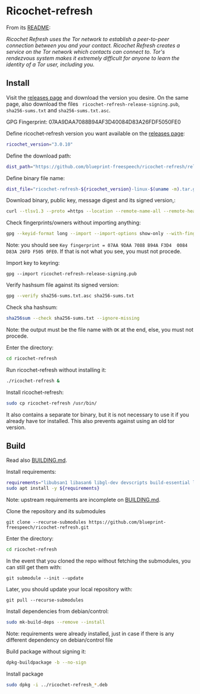 # Ricochet-refresh

From its [README](https://github.com/blueprint-freespeech/ricochet-refresh#how-does-it-work):

_Ricochet Refresh uses the Tor network to establish a peer-to-peer connection between you and your contact. Ricochet Refresh creates a service on the Tor network which contacts can connect to. Tor's rendezvous system makes it extremely difficult for anyone to learn the identity of a Tor user, including you._

## Install

Visit the [releases page](https://github.com/blueprint-freespeech/ricochet-refresh/releases) and download the version you desire. On the same page, also download the files ` ricochet-refresh-release-signing.pub`, `sha256-sums.txt` and `sha256-sums.txt.asc`.

GPG Fingerprint: 07AA9DAA7088B94AF3D40084D83A26FDF5050FE0

Define ricochet-refresh version you want available on the [releases page](https://github.com/blueprint-freespeech/ricochet-refresh/releases):
```sh
ricochet_version="3.0.10"
```

Define the download path:
```sh
dist_path="https://github.com/blueprint-freespeech/ricochet-refresh/releases"
```

Define binary file name:
```sh
dist_file="ricochet-refresh-${ricochet_version}-linux-$(uname -m).tar.gz"
```

Download binary, public key, message digest and its signed version,:
```sh
curl --tlsv1.3 --proto =https --location --remote-name-all --remote-header-name ${dist_path}/download/v${ricochet_version}-release/${dist_file} ${dist_path}/download/v${ricochet_version}-release/sha256-sums.txt{,.asc} ${dist_path}/download/v${ricochet_version}-release/ricochet-refresh-release-signing.pub
```

Check fingerprints/owners without importing anything:
```sh
gpg --keyid-format long --import --import-options show-only --with-fingerprint ricochet-refresh-release-signing.pub
```
Note: you should see `Key fingerprint = 07AA 9DAA 7088 B94A F3D4  0084 D83A 26FD F505 0FE0`. If that is not what you see, you must not procede.

Import key to keyring:
```
gpg --import ricochet-refresh-release-signing.pub
```

Verify hashsum file against its signed version:
```sh
gpg --verify sha256-sums.txt.asc sha256-sums.txt
```

Check sha hashsum:
```sh
sha256sum --check sha256-sums.txt --ignore-missing
```
Note: the output must be the file name with `OK` at the end, else, you must not procede.

Enter the directory:
```sh
cd ricochet-refresh
```

Run ricochet-refresh without installing it:
```sh
./ricochet-refresh &
```

Install ricochet-refresh:
```sh
sudo cp ricochet-refresh /usr/bin/
```
It also contains a separate tor binary, but it is not necessary to use it if you already have tor installed. This also prevents against using an old tor version.

## Build

Read also [BUILDING.md](https://github.com/blueprint-freespeech/ricochet-refresh/blob/main/BUILDING.md).

Install requirements:
```sh
requirements="libubsan1 libasan6 libgl-dev devscripts build-essential libssl-dev pkg-config libprotobuf-dev protobuf-compiler qt5-qmake qtbase5-dev qttools5-dev-tools qtdeclarative5-dev qtmultimedia5-dev qml-module-qtquick-controls qml-module-qtquick-dialogs qml-module-qtmultimedia qttools5-dev tor git"
sudo apt install -y ${requirements}
```
Note: upstream requirements are incomplete on [BUILDING.md](https://github.com/blueprint-freespeech/ricochet-refresh/blob/main/BUILDING.md).

Clone the repository and its submodules
```git
git clone --recurse-submodules https://github.com/blueprint-freespeech/ricochet-refresh.git
```

Enter the directory:
```sh
cd ricochet-refresh
```

In the event that you cloned the repo without fetching the submodules, you can still get them with:
```git
git submodule --init --update
```

Later, you should update your local repository with:
```git
git pull --recurse-submodules
```

Install dependencies from debian/control:
```sh
sudo mk-build-deps --remove --install
```
Note: requirements were already installed, just in case if there is any different dependency on debian/control file

Build package without signing it:
```sh
dpkg-buildpackage -b --no-sign
```

Install package
```sh
sudo dpkg -i ../ricochet-refresh_*.deb
```
